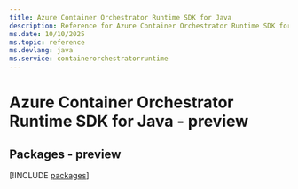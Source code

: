 ```yaml
---
title: Azure Container Orchestrator Runtime SDK for Java
description: Reference for Azure Container Orchestrator Runtime SDK for Java
ms.date: 10/10/2025
ms.topic: reference
ms.devlang: java
ms.service: containerorchestratorruntime
---
```

# Azure Container Orchestrator Runtime SDK for Java - preview
## Packages - preview
[!INCLUDE [packages](container-orchestrator-runtime-index.md)]